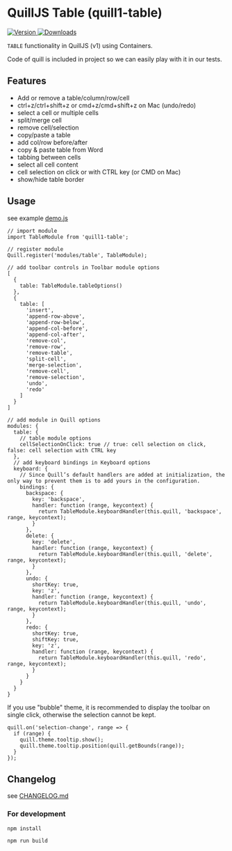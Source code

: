# QuillJS Table (quill1-table)

<p>
  <a href="https://npmjs.com/package/quill1-table" title="Version">
    <img src="https://img.shields.io/npm/v/quill1-table.svg" alt="Version">
  </a>
  <a href="https://npmjs.com/package/quill1-table" title="Downloads">
    <img src="https://img.shields.io/npm/dm/quill1-table.svg" alt="Downloads">
  </a>
</p>

`TABLE` functionality in QuillJS (v1) using Containers.

Code of quill is included in project so we can easily play with it in our tests.

## Features

- Add or remove a table/column/row/cell
- ctrl+z/ctrl+shift+z or cmd+z/cmd+shift+z on Mac (undo/redo)
- select a cell or multiple cells
- split/merge cell
- remove cell/selection
- copy/paste a table
- add col/row before/after
- copy & paste table from Word
- tabbing between cells
- select all cell content
- cell selection on click or with CTRL key (or CMD on Mac)
- show/hide table border

## Usage

see example [demo.js](../master/src/demo.js)

```
// import module
import TableModule from 'quill1-table';

// register module
Quill.register('modules/table', TableModule);

// add toolbar controls in Toolbar module options
[
  {
    table: TableModule.tableOptions()
  },
  {
    table: [
      'insert',
      'append-row-above',
      'append-row-below',
      'append-col-before',
      'append-col-after',
      'remove-col',
      'remove-row',
      'remove-table',
      'split-cell',
      'merge-selection',
      'remove-cell',
      'remove-selection',
      'undo',
      'redo'
    ]
  }
]

// add module in Quill options
modules: {
  table: {
    // table module options
    cellSelectionOnClick: true // true: cell selection on click, false: cell selection with CTRL key
  },
  // add keyboard bindings in Keyboard options
  keyboard: {
    // Since Quill’s default handlers are added at initialization, the only way to prevent them is to add yours in the configuration.
    bindings: {
      backspace: {
        key: 'backspace',
        handler: function (range, keycontext) {
          return TableModule.keyboardHandler(this.quill, 'backspace', range, keycontext);
        }
      },
      delete: {
        key: 'delete',
        handler: function (range, keycontext) {
          return TableModule.keyboardHandler(this.quill, 'delete', range, keycontext);
        }
      },
      undo: {
        shortKey: true,
        key: 'z',
        handler: function (range, keycontext) {
          return TableModule.keyboardHandler(this.quill, 'undo', range, keycontext);
        }
      },
      redo: {
        shortKey: true,
        shiftKey: true,
        key: 'z',
        handler: function (range, keycontext) {
          return TableModule.keyboardHandler(this.quill, 'redo', range, keycontext);
        }
      }
    }
  }
}
```

If you use "bubble" theme, it is recommended to display the toolbar on single click, otherwise the selection cannot be kept.

```
quill.on('selection-change', range => {
  if (range) {
    quill.theme.tooltip.show();
    quill.theme.tooltip.position(quill.getBounds(range));
  }
});
```

## Changelog

see [CHANGELOG.md](../master/CHANGELOG.md)

### For development

```shell script
npm install

npm run build
```
